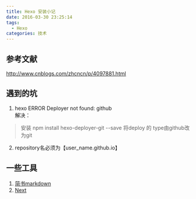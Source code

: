 ```yaml
---
title: Hexo 安装小记
date: 2016-03-30 23:25:14
tags: 
  - Hexo
categories: 技术
---
```



## 参考文献
http://www.cnblogs.com/zhcncn/p/4097881.html

## 遇到的坑
1.  hexo ERROR Deployer not found: github  
解决：
>  安装 npm install hexo-deployer-git --save
    将deploy 的 type由github改为git

2. repository名必须为【user_name.github.io】

## 一些工具
1. [简书markdown](http://www.jianshu.com/p/14e1ca9270b2)
2. [Next](http://theme-next.iissnan.com)

